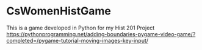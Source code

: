 # CsWomenHistGame
This is a game developed in Python for my Hist 201 Project
https://pythonprogramming.net/adding-boundaries-pygame-video-game/?completed=/pygame-tutorial-moving-images-key-input/
